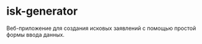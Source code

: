 # isk-generator
Веб-приложение для создания исковых заявлений с помощью простой формы ввода данных.
